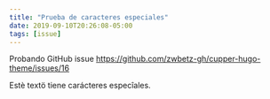 ```yaml
---
title: "Prueba de caracteres especiales"
date: 2019-09-10T20:26:08-05:00
tags: [issue]
---
```


Probando GitHub issue https://github.com/zwbetz-gh/cupper-hugo-theme/issues/16

Estè textö tiene carácteres especîales.
